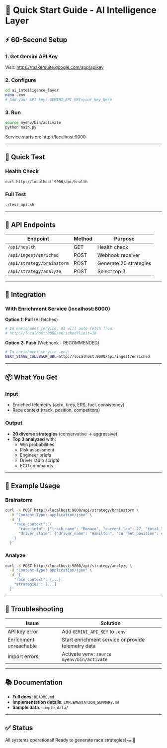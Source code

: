 # 🚀 Quick Start Guide - AI Intelligence Layer

## ⚡ 60-Second Setup

### 1. Get Gemini API Key
Visit: https://makersuite.google.com/app/apikey

### 2. Configure
```bash
cd ai_intelligence_layer
nano .env
# Add your API key: GEMINI_API_KEY=your_key_here
```

### 3. Run
```bash
source myenv/bin/activate
python main.py
```

Service starts on: http://localhost:9000

---

## 🧪 Quick Test

### Health Check
```bash
curl http://localhost:9000/api/health
```

### Full Test
```bash
./test_api.sh
```

---

## 📡 API Endpoints

| Endpoint | Method | Purpose |
|----------|--------|---------|
| `/api/health` | GET | Health check |
| `/api/ingest/enriched` | POST | Webhook receiver |
| `/api/strategy/brainstorm` | POST | Generate 20 strategies |
| `/api/strategy/analyze` | POST | Select top 3 |

---

## 🔗 Integration

### With Enrichment Service (localhost:8000)

**Option 1: Pull** (AI fetches)
```bash
# In enrichment service, AI will auto-fetch from:
# http://localhost:8000/enriched?limit=10
```

**Option 2: Push** (Webhook - RECOMMENDED)
```bash
# In enrichment service .env:
NEXT_STAGE_CALLBACK_URL=http://localhost:9000/api/ingest/enriched
```

---

## 📦 What You Get

### Input
- Enriched telemetry (aero, tires, ERS, fuel, consistency)
- Race context (track, position, competitors)

### Output
- **20 diverse strategies** (conservative → aggressive)
- **Top 3 analyzed** with:
  - Win probabilities
  - Risk assessment
  - Engineer briefs
  - Driver radio scripts
  - ECU commands

---

## 🎯 Example Usage

### Brainstorm
```bash
curl -X POST http://localhost:9000/api/strategy/brainstorm \
  -H "Content-Type: application/json" \
  -d '{
    "race_context": {
      "race_info": {"track_name": "Monaco", "current_lap": 27, "total_laps": 58},
      "driver_state": {"driver_name": "Hamilton", "current_position": 4}
    }
  }'
```

### Analyze
```bash
curl -X POST http://localhost:9000/api/strategy/analyze \
  -H "Content-Type: application/json" \
  -d '{
    "race_context": {...},
    "strategies": [...]
  }'
```

---

## 🐛 Troubleshooting

| Issue | Solution |
|-------|----------|
| API key error | Add `GEMINI_API_KEY` to `.env` |
| Enrichment unreachable | Start enrichment service or provide telemetry data |
| Import errors | Activate venv: `source myenv/bin/activate` |

---

## 📚 Documentation

- **Full docs**: `README.md`
- **Implementation details**: `IMPLEMENTATION_SUMMARY.md`
- **Sample data**: `sample_data/`

---

## ✅ Status

All systems operational! Ready to generate race strategies! 🏎️💨
